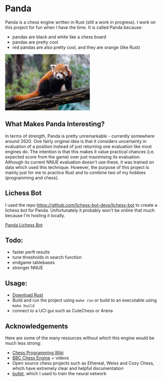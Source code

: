 # Panda
Panda is a chess engine written in Rust (still a work in progress). I work on this project for fun when I have the time. It is called Panda because:
- pandas are black and white like a chess board
- pandas are pretty cool
- red pandas are also pretty cool, and they are orange (like Rust)

![](logo.jpeg)

## What Makes Panda Interesting?

In terms of strength, Panda is pretty unremarkable - currently somewhere around 2620. One fairly original idea is that it considers uncertainty in evaluation of a position instead of just returning one evaluation like most engines do. The intention is that this makes it value practical chances (i.e. expected score from the game) over just maximising its evaluation. Although its current NNUE evaluation doesn't use these, it was trained on data which used this technique. However, the purpose of this project is mainly just for me to practice Rust and to combine two of my hobbies (programming and chess).

## Lichess Bot

I used the repo https://github.com/lichess-bot-devs/lichess-bot to create a lichess bot for Panda. Unfortunately it probably won't be online that much because I'm hosting it locally.

[Panda Lichess Bot](https://lichess.org/@/BotNickal)

## Todo:
- faster perft results
- tune thresholds in search function
- endgame tablebases
- stronger NNUE

## Usage:
- [Download Rust](https://www.rust-lang.org/)
- Build and run the project using ```make run``` or build to an executable using ```make build```
- connect to a UCI gui such as CuteChess or Arena

## Acknowledgements
Here are some of the many resources without which this engine would be much less strong:
- [Chess Programming Wiki](https://www.chessprogramming.org/Main_Page)
- [BBC Chess Engine](https://github.com/maksimKorzh/bbc) + videos
- Open source chess projects such as Ethereal, Weiss and Cozy Chess, which have extremely clear and helpful documentation
- [bullet](https://github.com/jw1912/bullet/tree/main), which I used to train the neural network
